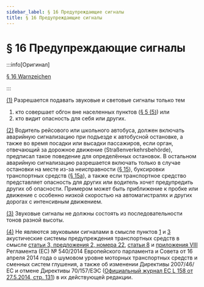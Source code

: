 ```yaml
---
sidebar_label: § 16 Предупреждающие сигналы
title: § 16 Предупреждающие сигналы
---
```


<VerifiedTranslationIcon />

# § 16 Предупреждающие сигналы

:::info[Оригинал]

[§ 16 Warnzeichen](https://www.gesetze-im-internet.de/stvo_2013/__16.html)

:::


<span id="1">[(1)](#1)</span> Разрешается подавать звуковые и световые сигналы только тем
1. кто совершает обгон вне населенных пунктов ([§ 5 (5)](/docs/general-traffic-rules/overtaking#5)) или
2. кто видит опасность для себя или других.


<span id="2">[(2)](#2)</span> Водитель рейсового или школьного автобуса, должен включать аварийную
сигнализацию при подъезде к автобусной остановке, а также во время посадки или высадки пассажиров, если
орган, отвечающий за дорожное движение (Straßenverkehrsbehörde), предписал такое поведение для
определённых остановок. В остальном аварийную сигнализацию разрешается включать только в случае остановки
на месте из-за неисправности ([§ 15](/docs/general-traffic-rules/vehicle-breakdown)), буксировки транспортных
средств ([§ 15a](/docs/general-traffic-rules/15a-towing)), а также если транспортное средство представляет
опасность для других или водитель хочет предупредить других об опасности. Примером может быть приближение 
к пробке или движение с особенно низкой скоростью на автомагистралях и других дорогах с интенсивным движением.


<span id="3">[(3)](#3)</span> Звуковые сигналы не должны состоять из последовательности тонов разной высоты.


<span id="4">[(4)](#4)</span> Не являются звуковыми сигналами в смысле пунктов [1](#1) и [3](#3) акустические системы 
предупреждения транспортных средств в смысле [статьи 3, предложения 2, номера 22](https://eur-lex.europa.eu/legal-content/EN/TXT/?uri=CELEX%3A32014R0540#d1e407-131-1), 
[статьи 8](https://eur-lex.europa.eu/legal-content/EN/TXT/?uri=CELEX%3A32014R0540#d1e1025-131-1) и 
[приложения VIII](https://eur-lex.europa.eu/legal-content/EN/TXT/?uri=CELEX%3A32014R0540#anx_VIII) 
Регламента (ЕС) № 540/2014 Европейского парламента и Совета от 16 апреля 2014 года о шумовом уровне моторных транспортных средств и сменных систем глушения, 
а также об изменении Директивы 2007/46/ЕС и отмене Директивы 70/157/ЕЭС ([Официальный журнал ЕС L 158 от 27.5.2014, стр. 131](https://eur-lex.europa.eu/legal-content/EN/TXT/?uri=CELEX%3A32014R0540)) 
в их действующей редакции.
